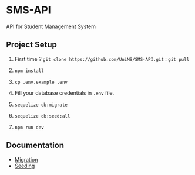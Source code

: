# SMS-API

API for Student Management System

## Project Setup

1. First time ? `git clone https://github.com/UniMS/SMS-API.git` : `git pull`

2. `npm install`

3. `cp .env.example .env`

4. Fill your database credentials in `.env` file.

5. `sequelize db:migrate`

6. `sequelize db:seed:all`

7. `npm run dev`

## Documentation

- [Migration](https://github.com/UniMS/SMS-API/blob/master/docs/2-migrations-and-models.md)
- [Seeding](https://github.com/UniMS/SMS-API/blob/master/docs/3-seeder.md)
